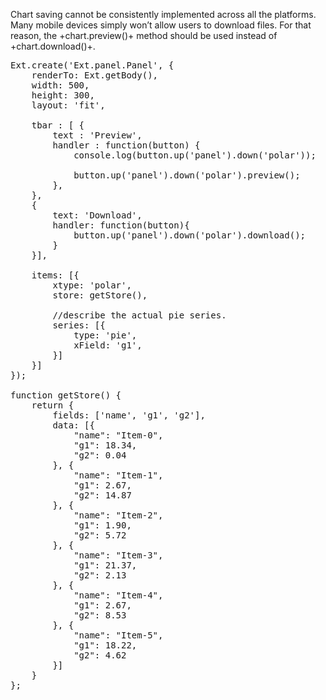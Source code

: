 Chart saving cannot be consistently implemented across all the platforms. 
Many mobile devices simply won’t allow users to download files. 
For that reason, the +chart.preview()+ method should be used instead of +chart.download()+. 

<pre class="runnable run">
Ext.create('Ext.panel.Panel', {
    renderTo: Ext.getBody(),
    width: 500,
    height: 300,
    layout: 'fit',

    tbar : [ {
        text : 'Preview',
        handler : function(button) {
            console.log(button.up('panel').down('polar'));
            
            button.up('panel').down('polar').preview();
        },
    },
    {
        text: 'Download',
        handler: function(button){
            button.up('panel').down('polar').download();
        }
    }],

    items: [{
        xtype: 'polar',
        store: getStore(),

        //describe the actual pie series.
        series: [{
            type: 'pie',
            xField: 'g1',
        }]
    }]
});

function getStore() {
    return {
        fields: ['name', 'g1', 'g2'],
        data: [{
            "name": "Item-0",
            "g1": 18.34,
            "g2": 0.04
        }, {
            "name": "Item-1",
            "g1": 2.67,
            "g2": 14.87
        }, {
            "name": "Item-2",
            "g1": 1.90,
            "g2": 5.72
        }, {
            "name": "Item-3",
            "g1": 21.37,
            "g2": 2.13
        }, {
            "name": "Item-4",
            "g1": 2.67,
            "g2": 8.53
        }, {
            "name": "Item-5",
            "g1": 18.22,
            "g2": 4.62
        }]
    }
};
</pre>

